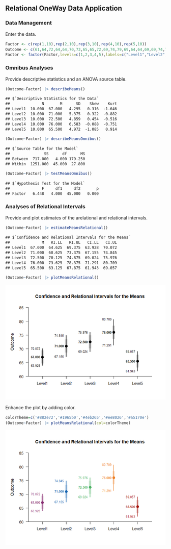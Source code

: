 
## Relational OneWay Data Application

### Data Management

Enter the data.

```r
Factor <- c(rep(1,10),rep(2,10),rep(3,10),rep(4,10),rep(5,10))
Outcome <- c(61,64,72,64,64,70,73,65,65,72,69,74,79,69,64,64,69,69,74,79,70,75,80,80,70,65,70,75,70,70,70,80,85,75,70,65,75,75,85,80,65,55,70,65,65,70,70,60,65,70)
Factor <- factor(Factor,levels=c(1,2,3,4,5),labels=c("Level1","Level2","Level3","Level4","Level5"))
```

### Omnibus Analyses

Provide descriptive statistics and an ANOVA source table.

```r
(Outcome~Factor) |> describeMeans()
```

```
## $`Descriptive Statistics for the Data`
##              N       M      SD    Skew    Kurt
## Level1  10.000  67.000   4.295   0.316  -1.646
## Level2  10.000  71.000   5.375   0.322  -0.882
## Level3  10.000  72.500   4.859   0.454  -0.516
## Level4  10.000  76.000   6.583  -0.088  -0.751
## Level5  10.000  65.500   4.972  -1.085   0.914
```

```r
(Outcome~Factor) |> describeMeansOmnibus()
```

```
## $`Source Table for the Model`
##               SS      df      MS
## Between  717.000   4.000 179.250
## Within  1251.000  45.000  27.800
```

```r
(Outcome~Factor) |> testMeansOmnibus()
```

```
## $`Hypothesis Test for the Model`
##              F     df1     df2       p
## Factor   6.448   4.000  45.000   0.000
```

### Analyses of Relational Intervals

Provide and plot estimates of the arelational and relational intervals.

```r
(Outcome~Factor) |> estimateMeansRelational()
```

```
## $`Confidence and Relational Intervals for the Means`
##              M   RI.LL   RI.UL   CI.LL   CI.UL
## Level1  67.000  64.625  69.375  63.928  70.072
## Level2  71.000  68.625  73.375  67.155  74.845
## Level3  72.500  70.125  74.875  69.024  75.976
## Level4  76.000  73.625  78.375  71.291  80.709
## Level5  65.500  63.125  67.875  61.943  69.057
```

```r
(Outcome~Factor) |> plotMeansRelational()
```

![](figures/Relational-OneWay-RelationalA-1.png)<!-- -->

Enhance the plot by adding color.

```r
colorTheme=c('#882e72','#1965b0','#4eb265','#ee8026','#a5170e')
(Outcome~Factor) |> plotMeansRelational(col=colorTheme)
```

![](figures/Relational-OneWay-RelationalB-1.png)<!-- -->
